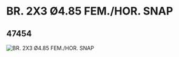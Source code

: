 # BR. 2X3 Ø4.85 FEM./HOR. SNAP
## 47454
![BR. 2X3 Ø4.85 FEM./HOR. SNAP](https://lc-www-live-s.legocdn.com/media/bricks/5/2/4218099.jpg)